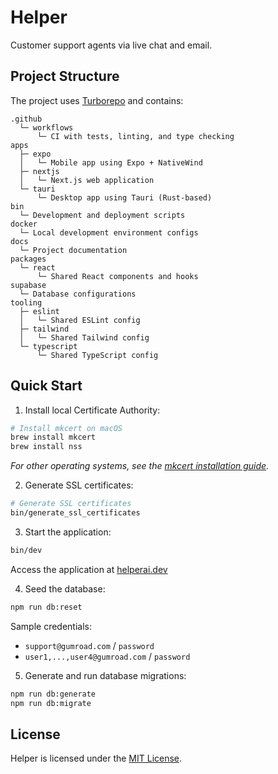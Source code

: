 # Helper

Customer support agents via live chat and email.

## Project Structure

The project uses [Turborepo](https://turbo.build/) and contains:

```text
.github
  └─ workflows
      └─ CI with tests, linting, and type checking
apps
  ├─ expo
  │   └─ Mobile app using Expo + NativeWind
  ├─ nextjs
  │   └─ Next.js web application
  └─ tauri
      └─ Desktop app using Tauri (Rust-based)
bin
  └─ Development and deployment scripts
docker
  └─ Local development environment configs
docs
  └─ Project documentation
packages
  └─ react
      └─ Shared React components and hooks
supabase
  └─ Database configurations
tooling
  ├─ eslint
  │   └─ Shared ESLint config
  ├─ tailwind
  │   └─ Shared Tailwind config
  └─ typescript
      └─ Shared TypeScript config
```

## Quick Start

1. Install local Certificate Authority:

```sh
# Install mkcert on macOS
brew install mkcert
brew install nss
```

_For other operating systems, see the [mkcert installation guide](https://github.com/FiloSottile/mkcert?tab=readme-ov-file#installation)._

2. Generate SSL certificates:

```sh
# Generate SSL certificates
bin/generate_ssl_certificates
```

3. Start the application:

```sh
bin/dev
```

Access the application at [helperai.dev](https://helperai.dev)

4. Seed the database:

```sh
npm run db:reset
```

Sample credentials:

- `support@gumroad.com` / `password`
- `user1,...,user4@gumroad.com` / `password`

5. Generate and run database migrations:

```sh
npm run db:generate
npm run db:migrate
```

## License

Helper is licensed under the [MIT License](LICENSE.md).
